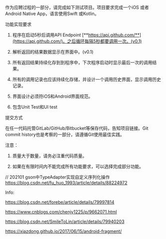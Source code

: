 作为应聘过程的一部分，请完成如下测试项目。项目要求完成一个iOS 或者Android Native App，语言使用Swift 或Kotlin。

功能实现要求

1. 程序在启动5秒后调用API Endpoint [**https://api.github.com/**](https://api.github.com/)。之后循环每隔5秒都要调用一次。(v0.1)

2. 解析返回的结果数据显示在界面中。(v0.1)

3. 所有返回结果持续化存到到程序中，下次程序启动时显示最后一次的调用结果。

4. 所有的调用记录也应该持续化存储，并设计一个调用历史界面，显示调用历史记录。

5. 界面设计必须符iOS和Android界面规范。

6. 包含Unit Test和UI test

提交方式

在任一代码托管GitLab/GitHub/Bitbucket等保存代码，告知项目链接。Git commit history也是考察的一部分，请遵循Git使用最佳实践。

注意：

1. 质量大于数量，请务必注重代码质量。

2. 如果在有限时间内不能完成所有功能要求，可以选择完成部分功能。


// 202101
gson中TypeAdapter实现自定义序列化操作
https://blog.csdn.net/fu_huo_1993/article/details/88224972

Info:

https://blog.csdn.net/forebe/article/details/79997814

https://www.cnblogs.com/chenjy1225/p/9662071.html

https://blog.csdn.net/SmileToLin/article/details/79940203

https://xiazdong.github.io/2017/06/15/android-fragment/

